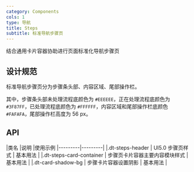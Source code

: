 ```yaml
---
category: Components
cols: 1
type: 导航
title: Steps
subtitle: 标准导航步骤页
---
```


结合通用卡片容器协助进行页面标准化导航步骤页

## 设计规范

标准导航步骤页分为步骤条头部、内容区域、尾部操作栏。

其中，步骤条头部未处理流程底颜色为 `#EEEEEE`，正在处理流程底颜色为 `#3F87FF`，已处理流程底颜色为 `#FFFFFF`，内容区域和尾部操作栏底颜色 `#FAFAFA`，尾部操作栏高度为 56 px。

## API

|类名      |说明  |使用示例
|---------|---------|
|.dt-steps-header     |    UI5.0 步骤页样式     | 基本用法 |
|.dt-steps-card-container     |    步骤页卡片容器主要内容模块样式     | 基本用法 |
|.dt-card-shadow-bg     |    步骤卡片容器设置阴影        | 基本用法 |
